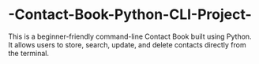 # -Contact-Book-Python-CLI-Project-
This is a beginner-friendly command-line Contact Book built using Python. It allows users to store, search, update, and delete contacts directly from the terminal.
